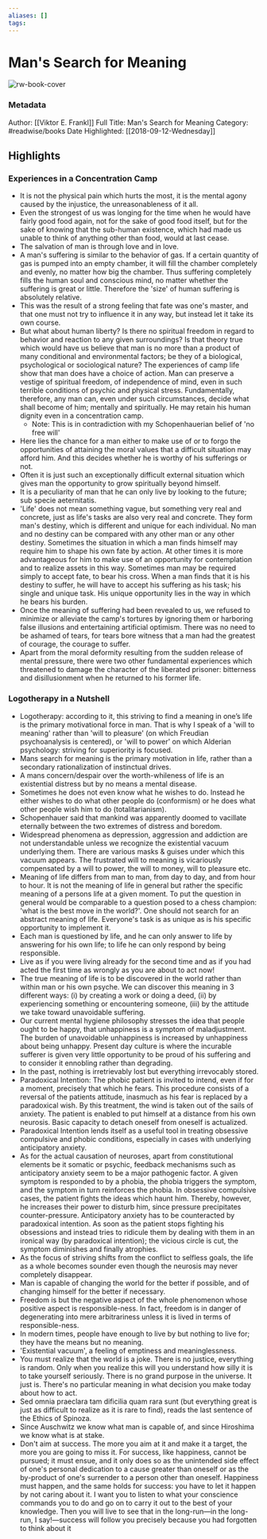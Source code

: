 ```yaml
---
aliases: []
tags:
---
```

# Man's Search for Meaning

![rw-book-cover](https://media.shortform.com/covers/png/mans-search-for-meaning-cover.png)
### Metadata
Author: [[Viktor E. Frankl]]
Full Title: Man's Search for Meaning
Category: #readwise/books
Date Highlighted: [[2018-09-12-Wednesday]]

## Highlights
### Experiences in a Concentration Camp
- It is not the physical pain which hurts the most, it is the mental agony caused by the injustice, the unreasonableness of it all.
- Even the strongest of us was longing for the time when he would have fairly good food again, not for the sake of good food itself, but for the sake of knowing that the sub-human existence, which had made us unable to think of anything other than food, would at last cease.
- The salvation of man is through love and in love.
- A man's suffering is similar to the behavior of gas. If a certain quantity of gas is pumped into an empty chamber, it will fill the chamber completely and evenly, no matter how big the chamber. Thus suffering completely fills the human soul and conscious mind, no matter whether the suffering is great or little. Therefore the 'size' of human suffering is absolutely relative.
- This was the result of a strong feeling that fate was one's master, and that one must not try to influence it in any way, but instead let it take its own course.
- But what about human liberty? Is there no spiritual freedom in regard to behavior and reaction to any given surroundings? Is that theory true which would have us believe that man is no more than a product of many conditional and environmental factors; be they of a biological, psychological or sociological nature? The experiences of camp life show that man does have a choice of action. Man can preserve a vestige of spiritual freedom, of independence of mind, even in such terrible conditions of psychic and physical stress. Fundamentally, therefore, any man can, even under such circumstances, decide what shall become of him; mentally and spiritually. He may retain his human dignity even in a concentration camp.
    - Note: This is in contradiction with my Schopenhauerian belief of 'no free will'
- Here lies the chance for a man either to make use of or to forgo the opportunities of attaining the moral values that a difficult situation may afford him. And this decides whether he is worthy of his sufferings or not.
- Often it is just such an exceptionally difficult external situation which gives man the opportunity to grow spiritually beyond himself.
- It is a peculiarity of man that he can only live by looking to the future; sub specie aeternitatis.
- 'Life' does not mean something vague, but something very real and concrete, just as life's tasks are also very real and concrete. They form man's destiny, which is different and unique for each individual. No man and no destiny can be compared with any other man or any other destiny. Sometimes the situation in which a man finds himself may require him to shape his own fate by action. At other times it is more advantageous for him to make use of an opportunity for contemplation and to realize assets in this way. Sometimes man may be required simply to accept fate, to bear his cross. When a man finds that it is his destiny to suffer, he will have to accept his suffering as his task; his single and unique task. His unique opportunity lies in the way in which he bears his burden.
- Once the meaning of suffering had been revealed to us, we refused to minimize or alleviate the camp's tortures by ignoring them or harboring false illusions and entertaining artificial optimism. There was no need to be ashamed of tears, for tears bore witness that a man had the greatest of courage, the courage to suffer.
- Apart from the moral deformity resulting from the sudden release of mental pressure, there were two other fundamental experiences which threatened to damage the character of the liberated prisoner: bitterness and disillusionment when he returned to his former life.
### Logotherapy in a Nutshell
- Logotherapy: according to it, this striving to find a meaning in one’s life is the primary motivational force in man. That is why I speak of a 'will to meaning' rather than 'will to pleasure' (on which Freudian psychoanalysis is centered), or 'will to power' on which Alderian psychology: striving for superiority is focused.
- Mans search for meaning is the primary motivation in life, rather than a secondary rationalization of instinctual drives.
- A mans concern/despair over the worth-whileness of life is an existential distress but by no means a mental disease.
- Sometimes he does not even know what he wishes to do. Instead he either wishes to do what other people do (conformism) or he does what other people wish him to do (totalitarianism).
- Schopenhauer said that mankind was apparently doomed to vacillate eternally between the two extremes of distress and boredom.
- Widespread phenomena as depression, aggression and addiction are not understandable unless we recognize the existential vacuum underlying them. There are various masks & guises under which this vacuum appears. The frustrated will to meaning is vicariously compensated by a will to power, the will to money, will to pleasure etc.
- Meaning of life differs from man to man, from day to day, and from hour to hour. It is not the meaning of life in general but rather the specific meaning of a persons life at a given moment. To put the question in general would be comparable to a question posed to a chess champion: 'what is the best move in the world?'. One should not search for an abstract meaning of life. Everyone's task is as unique as is his specific opportunity to implement it.
- Each man is questioned by life, and he can only answer to life by answering for his own life; to life he can only respond by being responsible.
- Live as if you were living already for the second time and as if you had acted the first time as wrongly as you are about to act now!
- The true meaning of life is to be discovered in the world rather than within man or his own psyche. We can discover this meaning in 3 different ways:
  (i) by creating a work or doing a deed,
  (ii) by experiencing something or encountering someone, 
  (iii) by the attitude we take toward unavoidable suffering.
- Our current mental hygiene philosophy stresses the idea that people ought to be happy, that unhappiness is a symptom of maladjustment. The burden of unavoidable unhappiness is increased by unhappiness about being unhappy. Present day culture is where the incurable sufferer is given very little opportunity to be proud of his suffering and to consider it ennobling rather than degrading.
- In the past, nothing is irretrievably lost but everything irrevocably stored.
- Paradoxical Intention: The phobic patient is invited to intend, even if for a moment, precisely that which he fears. This procedure consists of a reversal of the patients attitude, inasmuch as his fear is replaced by a paradoxical wish. By this treatment, the wind is taken out of the sails of anxiety. The patient is enabled to put himself at a distance from his own neurosis. Basic capacity to detach oneself from oneself is actualized.
- Paradoxical Intention lends itself as a useful tool in treating obsessive compulsive and phobic conditions, especially in cases with underlying anticipatory anxiety.
- As for the actual causation of neuroses, apart from constitutional elements be it somatic or psychic, feedback mechanisms such as anticipatory anxiety seem to be a major pathogenic factor. A given symptom is responded to by a phobia, the phobia triggers the symptom, and the symptom in turn reinforces the phobia. In obsessive compulsive cases, the patient fights the ideas which haunt him. Thereby, however, he increases their power to disturb him, since pressure precipitates counter-pressure. Anticipatory anxiety has to be counteracted by paradoxical intention. As soon as the patient stops fighting his obsessions and instead tries to ridicule them by dealing with them in an ironical way (by paradoxical intention); the vicious circle is cut, the symptom diminishes and finally atrophies.
- As the focus of striving shifts from the conflict to selfless goals, the life as a whole becomes sounder even though the neurosis may never completely disappear.
- Man is capable of changing the world for the better if possible, and of changing himself for the better if necessary.
- Freedom is but the negative aspect of the whole phenomenon whose positive aspect is responsible-ness. In fact, freedom is in danger of degenerating into mere arbitrariness unless it is lived in terms of responsible-ness.
- In modern times, people have enough to live by but nothing to live for; they have the means but no meaning.
- 'Existential vacuum', a feeling of emptiness and meaninglessness.
- You must realize that the world is a joke. There is no justice, everything is random. Only when you realize this will you understand how silly it is to take yourself seriously. There is no grand purpose in the universe. It just is. There's no particular meaning in what decision you make today about how to act.
- Sed omnia praeclara tam dificilia quam rara sunt (but everything great is just as difficult to realize as it is rare to find), reads the last sentence of the Ethics of Spinoza.
- Since Auschwitz we know what man is capable of, and since Hiroshima we know what is at stake.
- Don't aim at success. The more you aim at it and make it a target, the more you are going to miss it. For success, like happiness, cannot be pursued; it must ensue, and it only does so as the unintended side effect of one's personal dedication to a cause greater than oneself or as the by-product of one's surrender to a person other than oneself. Happiness must happen, and the same holds for success: you have to let it happen by not caring about it. I want you to listen to what your conscience commands you to do and go on to carry it out to the best of your knowledge. Then you will live to see that in the long-run—in the long-run, I say!—success will follow you precisely because you had forgotten to think about it
